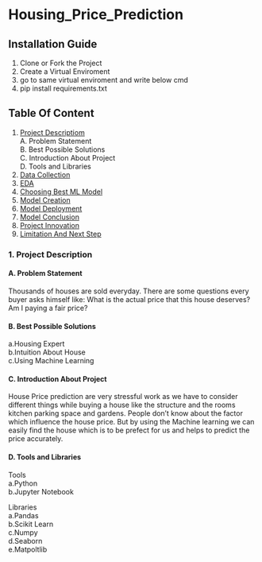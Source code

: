 # Housing_Price_Prediction

## Installation Guide
1. Clone or Fork the Project
2. Create a Virtual Enviroment
3. go to same virtual enviroment and write below cmd
4. pip install requirements.txt



## Table Of Content
1. [Project Descriptiom]()<br>
    A. Problem Statement<br>
    B. Best Possible Solutions<br>
    C. Introduction About Project<br>
    D. Tools and Libraries
2. [Data Collection]()
3. [EDA]()
4. [Choosing Best ML Model]()
5. [Model Creation]()
6. [Model Deployment]()
7. [Model Conclusion]()
8. [Project Innovation]()
9. [Limitation And Next Step]()



### 1. Project Description
#### A. Problem Statement

Thousands of houses are sold everyday. There are some questions every buyer asks himself like: What is the actual price that this house deserves? Am I paying a fair price?

#### B. Best Possible Solutions
a.Housing Expert<br>
b.Intuition About House<br>
c.Using Machine Learning

#### C. Introduction About Project
House Price prediction are very stressful work as we have to consider different things while buying a house like the structure and the rooms kitchen parking space and gardens. 
People don’t know about the factor which influence the house price.
But by using the Machine learning we can easily find the house which is to be prefect for us and helps to predict the price accurately.

#### D. Tools and Libraries
Tools<br>
a.Python<br>
b.Jupyter Notebook<br>

Libraries<br>
a.Pandas<br>
b.Scikit Learn<br>
c.Numpy<br>
d.Seaborn<br>
e.Matpoltlib<br>



